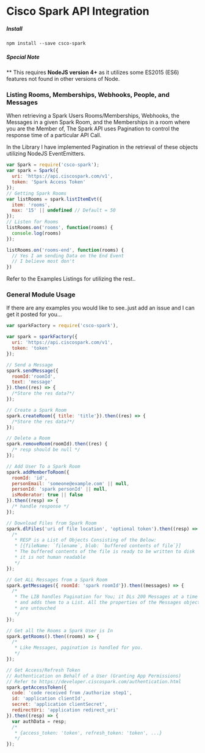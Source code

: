 # Cisco Spark API Integration

##### Install

```
npm install --save csco-spark
```

##### Special Note

** This requires __NodeJS version 4+__ as it utilizes some ES2015 (ES6) features not found in other versions of Node.

### Listing Rooms, Memberships, Webhooks, People, and Messages

When retrieving a Spark Users Rooms/Memberships, Webhooks, the Messages in a given Spark Room, and the Memberships in a room where you are the Member of, The Spark API uses Pagination to control the response time of a particular API Call.

In the Library I have implemented Pagination in the retrieval of these objects utilizing NodeJS EventEmitters.

```javascript
var Spark = require('csco-spark');
var spark = Spark({
  uri: 'https://api.ciscospark.com/v1',
  token: 'Spark Access Token'
});
// Getting Spark Rooms
var listRooms = spark.listItemEvt({
  item: 'rooms',
  max: '15' || undefined // Default = 50
});
// Listen for Rooms
listRooms.on('rooms', function(rooms) {
  console.log(rooms)
});

listRooms.on('rooms-end', function(rooms) {
  // Yes I am sending Data on the End Event
  // I believe most don't
})
```

Refer to the Examples Listings for utilizing the rest..

### General Module Usage

If there are any examples you would like to see..just add an issue and I can get it posted for you...

```javascript
var sparkFactory = require('csco-spark'),

var spark = sparkFactory({
  uri: 'https://api.ciscospark.com/v1',
  token: 'token'
});

// Send a Message
spark.sendMessage({
  roomId:'roomId',
  text: 'message'
}).then((res) => {
  /*Store the res data?*/
});

// Create a Spark Room
spark.createRoom({ title: 'title'}).then((res) => {
  /*Store the res data?*/
});

// Delete a Room
spark.removeRoom(roomId).then((res) {
  /* resp should be null */
});

// Add User To a Spark Room
spark.addMemberToRoom({
  roomId: 'id',
  personEmail: 'someone@example.com' || null,
  personId: 'spark personId' || null,
  isModerator: true || false
}).then((resp) => {
  /* handle response */
});

// Download Files from Spark Room
spark.dlFiles('uri of file location', 'optional token').then((resp) => {
  /*
   * RESP is a List of Objects Consisting of the Below:
   * [{fileName: `filename`, blob: `buffered contents of file`}]
   * The buffered contents of the file is ready to be written to disk
   * it is not human readable
   */
});

// Get ALL Messages from a Spark Room
spark.getMessages({ roomId: 'spark roomId'}).then((messages) => {
  /*
   * The LIB handles Pagination for You; it DLs 200 Messages at a time
   * and adds them to a List. All the properties of the Messages object
   * are untouched
   */
});

// Get all the Rooms a Spark User is In
spark.getRooms().then((rooms) => {
  /*
   * Like Messages, pagination is handled for you.
   */
});

// Get Access/Refresh Token
// Authentication on Behalf of a User (Granting App Permissions)
// Refer to https://developer.ciscospark.com/authentication.html
spark.getAccessToken({
  code: 'code received from /authorize step1',
  id: 'application clientId',
  secret: 'application clientSecret',
  redirectUri: 'application redirect_uri'
}).then((resp) => {
  var authData = resp;
  /*
   * {access_token: 'token', refresh_token: 'token', ...}
   */
});
```
